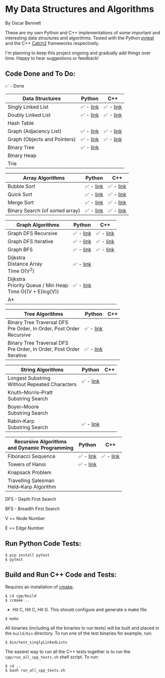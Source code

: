 # My Data Structures and Algorithms

By Oscar Bennett

These are my own Python and C++ implementations of some important and interesting data structures and algorithms. Tested with the Python [pytest](https://docs.pytest.org/en/latest/) and the C++ [Catch2](https://github.com/catchorg/Catch2) frameworks respectively.

I'm planning to keep this project ongoing and gradually add things over time. Happy to hear suggestions or feedback!

## Code Done and To Do:

:white_check_mark: - Done

Data Structures | Python | C++
----------------|--------|----
Singly Linked List|:white_check_mark: - [link](https://github.com/ofbennett/my-ds-and-algos/blob/master/python/linkedLists/linkedLists.py#L1)|:white_check_mark: - [link](https://github.com/ofbennett/my-ds-and-algos/blob/master/cpp/linkedLists/src/linkedLists.h#L7)
Doubly Linked List|:white_check_mark: - [link](https://github.com/ofbennett/my-ds-and-algos/blob/master/python/linkedLists/linkedLists.py#L154)|:white_check_mark: - [link](https://github.com/ofbennett/my-ds-and-algos/blob/master/cpp/linkedLists/src/linkedLists.h#L41)
Hash Table||
Graph (Adjacency List)|:white_check_mark: - [link](https://github.com/ofbennett/ds-and-algos/blob/master/python/graphs/graph_ds.py#L1)| :white_check_mark: - [link](https://github.com/ofbennett/ds-and-algos/blob/master/cpp/graphs/src/graph_ds.h#L12)
Graph (Objects and Pointers)|:white_check_mark: - [link](https://github.com/ofbennett/ds-and-algos/blob/master/python/graphs/graph_ds.py#L13)| :white_check_mark: - [link](https://github.com/ofbennett/ds-and-algos/blob/master/cpp/graphs/src/graph_ds.h#L19)
Binary Tree|:white_check_mark: - [link](https://github.com/ofbennett/ds-and-algos/blob/master/python/trees/tree_ds.py#L16)|
Binary Heap||
Trie||

Array Algorithms | Python | C++
-----------|--------|----
Bubble Sort|:white_check_mark: - [link](https://github.com/ofbennett/my-ds-and-algos/blob/master/python/sort/sort_algos.py#L3)|:white_check_mark: - [link](https://github.com/ofbennett/my-ds-and-algos/blob/master/cpp/sort/src/sort_algos.cpp#L5)
Quick Sort|:white_check_mark: - [link](https://github.com/ofbennett/my-ds-and-algos/blob/master/python/sort/sort_algos.py#L19)|:white_check_mark: - [link](https://github.com/ofbennett/my-ds-and-algos/blob/master/cpp/sort/src/sort_algos.cpp#L29)
Merge Sort|:white_check_mark: - [link](https://github.com/ofbennett/my-ds-and-algos/blob/master/python/sort/sort_algos.py#L45)|:white_check_mark: - [link](https://github.com/ofbennett/my-ds-and-algos/blob/master/cpp/sort/src/sort_algos.cpp#L62)
Binary Search (of sorted array)|:white_check_mark: - [link](https://github.com/ofbennett/my-ds-and-algos/blob/master/python/search/search_algos.py#L2)|:white_check_mark: - [link](https://github.com/ofbennett/ds-and-algos/blob/master/cpp/search/src/search_algos.cpp#L5)

Graph Algorithms | Python | C++
-----------|--------|----
Graph DFS Recursive|:white_check_mark: - [link](https://github.com/ofbennett/ds-and-algos/blob/master/python/graphs/graph_algos.py#L26)|:white_check_mark: - [link](https://github.com/ofbennett/ds-and-algos/blob/master/cpp/graphs/src/graph_algos.cpp#L51)
Graph DFS Iterative|:white_check_mark: - [link](https://github.com/ofbennett/ds-and-algos/blob/master/python/graphs/graph_algos.py#L49)|:white_check_mark: - [link](https://github.com/ofbennett/ds-and-algos/blob/master/cpp/graphs/src/graph_algos.cpp#L95)
Graph BFS|:white_check_mark: - [link](https://github.com/ofbennett/ds-and-algos/blob/master/python/graphs/graph_algos.py#L73)|:white_check_mark: - [link](https://github.com/ofbennett/ds-and-algos/blob/master/cpp/graphs/src/graph_algos.cpp#L137)
Dijkstra<br>Distance Array<br>Time O(V<sup>2</sup>)|:white_check_mark: - [link](https://github.com/ofbennett/ds-and-algos/blob/master/python/graphs/graph_algos.py#L97)|
Dijkstra<br>Priority Queue / Min Heap<br>Time O((V + E)log(V))|:white_check_mark: - [link](https://github.com/ofbennett/ds-and-algos/blob/master/python/graphs/graph_algos.py#L139)|
A* ||

Tree Algorithms | Python | C++
-----------|--------|----
Binary Tree Traversal DFS<br>Pre Order, In Order, Post Order<br>Recursive|:white_check_mark: - [link](https://github.com/ofbennett/ds-and-algos/blob/master/python/trees/tree_algos.py#L20)|
Binary Tree Traversal DFS<br>Pre Order, In Order, Post Order<br>Iterative|:white_check_mark: - [link](https://github.com/ofbennett/ds-and-algos/blob/master/python/trees/tree_algos.py#L45)|

String Algorithms | Python | C++
-----------|--------|----
Longest Substring<br>Without Repeated Characters|:white_check_mark: - [link](https://github.com/ofbennett/ds-and-algos/blob/master/python/strings/string_algos.py#L5)|
Knuth–Morris–Pratt<br>Substring Search ||
Boyer–Moore<br>Substring Search ||
Rabin–Karp<br>Substring Search |:white_check_mark: - [link](https://github.com/ofbennett/ds-and-algos/blob/master/python/strings/string_algos.py#L32)|

Recursive Algorithms<br>and Dynamic Programming | Python | C++
-----------|--------|----
Fibonacci Sequence |:white_check_mark: - [link](https://github.com/ofbennett/ds-and-algos/blob/master/python/recursionAndDynamicProgramming/radp_algos.py#L3)|:white_check_mark: - [link](https://github.com/ofbennett/ds-and-algos/blob/master/cpp/recursionAndDynamicProgramming/src/radp_algos.cpp#L3)
Towers of Hanoi |:white_check_mark: - [link](https://github.com/ofbennett/ds-and-algos/blob/master/python/recursionAndDynamicProgramming/radp_algos.py#L34)|
Knapsack Problem ||
Travelling Salesman<br>Held–Karp Algorithm ||


DFS - Depth First Search

BFS - Breadth First Search

V == Node Number

E == Edge Number

## Run Python Code Tests:

```
$ pip install pytest
$ pytest
```

## Build and Run C++ Code and Tests:
Requires an installation of [cmake](https://cmake.org).

```
$ cd cpp/build
$ ccmake ..
```
- Hit C, Hit C, Hit G. This should configure and generate a make file.
```
$ make
```
All binaries (including all the binaries to run tests) will be built and placed in the `build/bin` directory. To run one of the test binaries for example, run:
```
$ bin/test_singlyLinkedLists
```
The easiest way to run all the C++ tests together is to run the `cpp/run_all_cpp_tests.sh` shell script. To run:
```
$ cd ..
$ bash run_all_cpp_tests.sh
```

